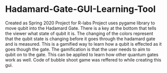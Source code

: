 # Hadamard-Gate-GUI-Learning-Tool
Created as Spring 2020 Project for R-labs 
Project uses pygame library to move qubit into the Hadamard Gate. There is a key at the bottom that tells the viewer what state of qubit it is.
The changing of the colors represent that the qubit state is changing before it goes through the hadamard gate and is measured. 
This is a gamified way to learn how a qubit is effected as it goes though the gate. The gamification is that the user needs to aim to qubit on to the gate. 
This can be applied to learn how other quantum gates work as well.
Code of bubble shoot game was reffered to while creating this gui.
